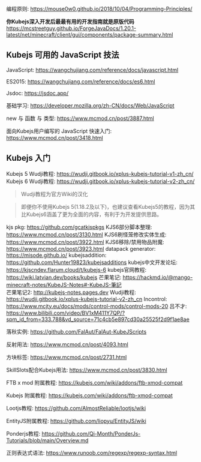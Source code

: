 编程原则: https://mouse0w0.github.io/2018/10/04/Programming-Principles/

**你Kubejs深入开发后最最有用的开发指南就是原版代码**
https://mcstreetguy.github.io/ForgeJavaDocs/1.20.1-latest/net/minecraft/client/gui/components/package-summary.html

## Kubejs 可用的 JavaScript 技法

JavaScript: https://wangchujiang.com/reference/docs/javascript.html

ES2015: https://wangchujiang.com/reference/docs/es6.html

Jsdoc: https://jsdoc.app/

基础学习: https://developer.mozilla.org/zh-CN/docs/Web/JavaScript



new 与 函数 与 类型: https://www.mcmod.cn/post/3887.html

面向Kubejs用户编写的 JavaScript 快速入门: https://www.mcmod.cn/post/3418.html

## Kubejs 入门

Kubejs 5 Wudji教程: https://wudji.gitbook.io/xplus-kubejs-tutorial-v1-zh_cn/
Kubejs 6 Wudji教程: https://wudji.gitbook.io/xplus-kubejs-tutorial-v2-zh_cn/

> Wudji教程为官方Wiki的汉化

> 即便你不使用Kubejs 5(1.18.2及以下)，也建议查看Kubejs5的教程，因为其比Kubejs6涵盖了更为全面的内容，有利于为开发提供思路。

kjs pkg: https://github.com/gcatkjspkgs
KJS6部分脚本整理: https://www.mcmod.cn/post/3130.html
KJS6刷怪笼修改实体生成: https://www.mcmod.cn/post/3922.html
KJS6移除/禁用物品附魔: https://www.mcmod.cn/post/3923.html
datapack generator: https://misode.github.io/
kubejsaddition: https://github.com/Hunter19823/kubejsadditions
kubejs中文开发论坛: https://kjscndev.flarum.cloud/t/kubejs-6
kubejs官网教程: https://wiki.latvian.dev/books/kubejs
芒果笔记: https://hackmd.io/@mango-minecraft-notes/KubeJS-Notes#-KubeJS-筆記  
芒果笔记2: http://kubejs-notes.pages.dev
Wudji教程: https://wudji.gitbook.io/xplus-kubejs-tutorial-v2-zh_cn
Incontrol: https://www.mcjty.eu/docs/mods/control-mods/control-mods-20
吕不才: https://www.bilibili.com/video/BV1xM411Y7QP/?spm_id_from=333.788&vd_source=71c4cb5e897cd30a25525f2d9f1ae8ae

落秋实例: https://github.com/FalAut/FalAut-KubeJScripts

反射用法: https://www.mcmod.cn/post/4093.html

方块标签: https://www.mcmod.cn/post/2731.html

SkillSlots配合Kubejs用法: https://www.mcmod.cn/post/3830.html

FTB x mod 附属教程: https://kubejs.com/wiki/addons/ftb-xmod-compat

Kubejs 附属教程: https://kubejs.com/wiki/addons/ftb-xmod-compat

Lootjs教程: https://github.com/AlmostReliable/lootjs/wiki

EntityJS附属教程: https://github.com/liopyu/EntityJS/wiki

Ponderjs教程: https://github.com/Qi-Month/PonderJs-Tutorials/blob/main/Overview.md


正则表达式语法: https://www.runoob.com/regexp/regexp-syntax.html